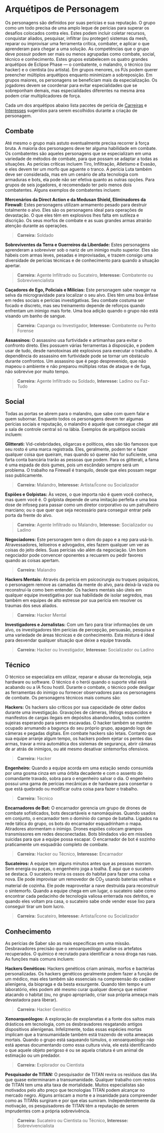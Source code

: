 # Arquétipos de Personagem

Os personagens são definidos por suas perícias e sua reputação. O grupo como um todo precisa de uma amplo leque de perícias para superar os desafios colocados contra eles. Estes podem incluir coletar recursos, conquistar aliados, pesquisar, infiltrar (ou proteger) sistemas da mesh, reparar ou improvisar uma ferramenta crítica, combater, e aplicar o que aprenderam para chegar a uma solução. As competências que o grupo deve possuir podem ser mais ou menos agrupadas como combate, social, técnico e conhecimento. Estes grupos estabelecem os quatro grandes arquétipos de Eclipse Phase — o combatente, o malandro, o técnico (ou hacker) e o cientista (ou artista). Em grupos menores, os PJs podem querer preencher múltiplos arquétipos enquanto minimizam a sobreposição. Em grupos maiores, os personagens se beneficiam mais da especialização. Os jogadores devem se coordenar para evitar especialidades que se sobreponham demais, mas especialidades diferentes na mesma área podem criar multiplicadores de força.

Cada um dos arquétipos abaixo lista pacotes de perícia de [Carreiras](../04/05-step-2-carrer.md) e [Interesses](../04/06-step-3-interest.md) sugeridos para serem escolhidos durante a criação de personagem.

## Combate

Até mesmo o grupo mais astuto eventualmente precisa recorrer à força bruta. A maioria dos personagens deve ter alguma habilidade em combate. Os combatentes são aqueles personagens que se especializam em uma variedade de métodos de combate, para que possam se adaptar a todas as situações. As perícias críticas incluem Tiro, Infiltração, Atletismo e Evasão, e eles devem ter um morfo que aguente o tranco. A perícia Luta também deve ser considerada, mas em um cenário de alta tecnologia com armaduras e bots, ela pode não ser efetiva quanto as outras opções. Para grupos de seis jogadores, é recomendado ter pelo menos dois combatentes. Alguns exemplos de combatentes incluem:

**Mercenários da Direct Action e da Medusan Shield, Eliminadores da Firewall:** Estes personagens utilizam armamento pesado para destruir totalmente o alvo. Eles são os personagens ideal para operações de devastação. O que eles têm em explosivos lhes falta em sutileza e discrição. Os seus morfos de combate e as suas grandes armas atrairão atenção durante as operações.

<blockquote class="indent">

**Carreira:** Soldado

</blockquote>

**Sobreviventes da Terra e Guerreiros da Liberdade:** Estes personagens aprenderam a sobreviver sob o nariz de um inimigo muito superior. Eles são hábeis com armas leves, pesadas e improvisadas, e trazem consigo uma diversidade de perícias técnicas e de conhecimento para quando a situação apertar.

<blockquote class="indent">

**Carreira:** Agente Infiltrado ou Sucateiro, **Interesse:** Combatente ou Sobrevivencialista

</blockquote>

**Caçadores de Ego, Policiais e Milícias:** Este personagem sabe navegar na selva da microgravidade para localizar o seu alvo. Eles têm uma boa ênfase em redes sociais e perícias investigativas. Seu combate costuma ser focado e discreto, mas seu treinamento depende de reforços quando enfrentam um inimigo mais forte. Uma boa adição quando o grupo não está visando um banho de sangue.

<blockquote class="indent">

**Carreira:** Capanga ou Investigador, **Interesse:** Combatente ou Perito Forense

</blockquote>

**Assassinos:** O assassino usa furtividade e artimanhas para evitar o confronto direto. Eles possuem várias ferramentas à disposição, e podem usar de tudo, desde nanotoxinas até explosivos para executar o trabalho. A dependência do assassino em furtividade pode se tornar um obstáculo durante confrontos. Um assassino que é pego desprevenido, que não mapeou o ambiente e não preparou múltiplas rotas de ataque e de fuga, não sobrevive por muito tempo.

<blockquote class="indent">

**Carreira:** Agente Infiltrado ou Soldado, **Interesse:** Ladino ou Faz-Tudo

</blockquote>

## Social

Todas as portas se abrem para o malandro, que sabe com quem falar e quem subornar. Enquanto todos os personagens devem ter algumas perícias sociais e reputação, o malandro é aquele que consegue chegar até a sala de controle central só na lábia. Exemplos de arquétipos sociais incluem:

**Glitterati:** Vid-celebridades, oligarcas e políticos, eles são tão famosos que seu rosto é uma marca registrada. Eles, geralmente, podem ter e fazer qualquer coisa que queiram, mas quando só querer não for suficiente, uma farta conta bancária trarão as pessoas que podem. Para os glitterati, a fama é uma espada de dois gumes, pois um escândalo sempre será um problema. O trabalho na Firewall é tranquilo, desde que eles possam negar isso publicamente.

<blockquote class="indent">

**Carreira:** Malandro, **Interesse:** Artista/Ícone ou Socializador

</blockquote>

**Espiões e Golpistas:** Às vezes, o que importa não é quem você conhece, mas quem você é. O golpista depende de uma imitação perfeita e uma boa dose de infoseg para passar como um diretor corporativo ou um patrulheiro marciano; ou o que quer que seja necessário para conseguir entrar pela porta da frente do alvo.

<blockquote class="indent">

**Carreira:** Agente Infiltrado ou Malandro, **Interesse:** Socializador ou Ladino

</blockquote>

**Negociadores:** Este personagem tem o dom do papo e a rep para usá-lo. Atravessadores, leiloeiros e advogados, eles fazem qualquer um ver as coisas do jeito deles. Suas perícias vão além da negociação. Um bom negociador pode convencer oponentes a recuarem ou pedir favores quando as coisas apertam.

<blockquote class="indent">

**Carreira:** Malandro

</blockquote>

**Hackers Mentais:** Através da perícia em psicocirurgia ou truques psíquicos, o personagem remove as camadas da mente do alvo, para deixá-la vazia ou reconstruí-la como bem entender. Os hackers mentais são úteis em qualquer equipe investigativa por sua habilidade de isolar segredos, mas também em equipes de alto estresse por sua perícia em resolver os traumas dos seus aliados.

<blockquote class="indent">

**Carreira:** Hacker Mental

</blockquote>

**Investigadores e Jornalistas:** Com um faro para tirar informações de um alvo, os investigadores têm perícias de percepção, persuasão, pesquisa e uma variedade de áreas técnicas e de conhecimento. Esta mistura é ideal para desvendar qualquer situação que deixe a equipe travada.

<blockquote class="indent">

**Carreira:** Hacker ou Investigador, **Interesse:** Socializador ou Ladino

</blockquote>

## Técnico

O técnico se especializa em utilizar, reparar e abusar da tecnologia, seja hardware ou software. O técnico é o herói quando o suporte vital está acabando ou a IA ficou hostil. Durante o combate, o técnico pode desligar as ferramentas do inimigo ou fornecer observadores para os personagens de combate. Os personagens técnicos mais comuns são:

**Hackers:** Os hackers são críticos por sua capacidade de obter dados durante uma investigação. Gravações de câmeras, lifelogs esquecidos e manifestos de cargas ilegais em depósitos abandonados, todos contém sujeiras esperando para serem escavadas. O hacker também se mantém ocupado arrumando a bagunça do seu próprio grupo, apagando logs de câmeras e pegadas digitais. Em combate hackers são letais. Contanto que sua equipe arranje algum tempo, os hackers podem ejetar os pentes das armas, travar a mira automática dos sistemas de segurança, abrir câmaras de ar atrás de inimigos, ou até mesmo desativar sintemorfos ofensivos.

<blockquote class="indent">

**Carreira:** Hacker

</blockquote>

**Engenheiro:** Quando a equipe acorda em uma estação sendo consumida por uma gosma cinza em uma órbita decadente e com o assento do comandante travado, sobra para o engenheiro salvar o dia. O engenheiro possui uma gama de perícias mecânicas e de hardware para consertar o que está quebrado ou modificar outra coisa para fazer o trabalho.

<blockquote class="indent">

**Carreira:** Técnico

</blockquote>

**Encarnadores de Bot:** O encarnador gerencia um grupo de drones de combate sofisticados, bots descartáveis e nanomáquinas. Quando usados em conjunto, o encarnador tem o domínio do campo de batalha. Ligados na rede tática do grupo, os bots do encarnador esquadrinham o mapa. Atiradores atormentam o inimigo. Drones espiões colocam grampos transmissores em redes desconectadas. Bots blindados vão em missões suicidas para que a equipe possa escapar. O encarnador de bot é sozinho praticamente um esquadrão completo de combate.

<blockquote class="indent">

**Carreira:** Hacker ou Técnico, **Interesse:** Encarnador

</blockquote>

**Sucateiros:** A equipe tem alguns minutos antes que as pessoas morram. Sem energia ou peças, o engenheiro joga a toalha. É aqui que o sucateiro se destaca. O sucateiro revira os ossos do habitat para fazer uma coisa nova. Ele pode improvisar um removedor de CO<sub>2</sub> usando baterias velhas e material de cozinha. Ele pode reaproveitar a nave destruída para reconstruir o sintemorfo. Quando a equipe chega em um lugar, o sucateiro sabe como encontrar cada pedacinho de tecnologia valiosa enterrada nos detritos, e quando eles voltam pra casa, o sucateiro sabe onde vender esse lixo para conseguir tirar um bom lucro.

<blockquote class="indent">

**Carreira:** Sucateiro, **Interesse:** Artista/Ícone ou Socializador

</blockquote>

## Conhecimento

As perícias de Saber são as mais específicas em uma missão. Desbravadores precisão que o xenoarqueólogo analise os artefatos recuperados. O químico é recrutado para identificar a nova droga nas ruas. As funções mais comuns incluem:

**Hackers Genéticos:** Hackers genéticos criam animais, morfos e bactérias personalizadas. Os hackers genéticos geralmente podem fazer a função de um médico, mas eles também são essenciais na compreensão do cadáver alienígena, da biopraga e da besta exsurgente. Quando têm tempo e um laboratório, eles podem até mesmo curar qualquer doença que estiver atacando o habitat (ou, no grupo apropriado, criar sua própria ameaça mais devastadora para liberar).

<blockquote class="indent">

**Carreira:** Hacker Genético

</blockquote>

**Xenoarqueólogos:** A exploração de exoplanetas é a fonte dos saltos mais drásticos em tecnologia, com os desbravadores resgatando antigos dispositivos alienígenas. Infelizmente, todas essas espécies mortas implicam que a transumanidade também está trazendo de volta ameaças mortais. Quando o grupo está saqueando túmulos, o xenoarqueólogo não está apenas documentando como essa cultura vivia, ele está identificando o que aquele objeto perigoso é ou se aquela criatura é um animal de estimação ou um predador.

<blockquote class="indent">

**Carreira:** Explorador ou Cientista

</blockquote>

**Pesquisador de TITAN:** O pesquisador de TITAN revira os resíduos das IAs que quase exterminaram a transumanidade. Qualquer trabalho com restos de TITAN tem uma alta taxa de mortalidade. Muitos especialistas são motivados pelo alto preço que tecnologias TITAN podem alcançar no mercado negro. Alguns arriscam a morte e a insanidade para compreender como as TITANs surgiram e por que elas sumiram. Independentemente da motivação, os pesquisadores de TITAN têm a reputação de serem imprudentes com a própria sobrevivência.

<blockquote class="indent">

**Carreira:** Sucateiro ou Cientista ou Técnico, **Interesse:** Sobrevivencialista

</blockquote>
